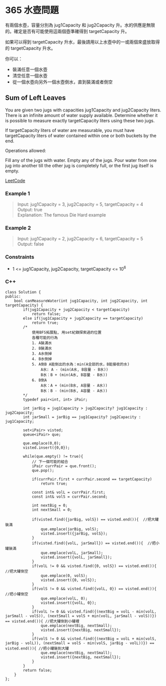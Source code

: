 # 365 水壺問題

有兩個水壺，容量分別為 jug1Capacity 和 jug2Capacity 升。水的供應是無限的。確定是否有可能使用這兩個壺準確得到 targetCapacity 升。

如果可以得到 targetCapacity 升水，最後請用以上水壺中的一或兩個來盛放取得的 targetCapacity 升水。

你可以：

* 裝滿任意一個水壺
* 清空任意一個水壺
* 從一個水壺向另外一個水壺倒水，直到裝滿或者倒空

##  Sum of Left Leaves

You are given two jugs with capacities jug1Capacity and jug2Capacity liters. There is an infinite amount of water supply available. Determine whether it is possible to measure exactly targetCapacity liters using these two jugs.

If targetCapacity liters of water are measurable, you must have targetCapacity liters of water contained within one or both buckets by the end.

Operations allowed:

Fill any of the jugs with water.
Empty any of the jugs.
Pour water from one jug into another till the other jug is completely full, or the first jug itself is empty.

[LeetCode](https://leetcode.cn/problems/water-and-jug-problem/)

### Example 1

> Input: jug1Capacity = 3, jug2Capacity = 5, targetCapacity = 4  
Output: true  
Explanation: The famous Die Hard example   

### Example 2

> Input: jug1Capacity = 2, jug2Capacity = 6, targetCapacity = 5  
Output: false


### Constraints

* 1 <= jug1Capacity, jug2Capacity, targetCapacity <= 10<sup>6</sup>


### C++ 

```
class Solution {
public:
    bool canMeasureWater(int jug1Capacity, int jug2Capacity, int targetCapacity) {
        if(jug1Capacity + jug2Capacity < targetCapacity)
            return false;
        else if(jug1Capacity + jug2Capacity == targetCapacity)
            return true;
        /*
            使用BFS拓展點, 用set紀錄探索過的位置
            各種可能的行為
            1. A裝滿水
            2. B裝滿水
            3. A水倒掉
            4. B水倒掉
            5. A倒B A能倒出的水為：min(A全部的水，B能接收的水)
                A水: A - (min(A水, B容量 - B水))
                B水：B + (min(A水, B容量 - B水))
            6. B倒A
                A水：A + (min(B水, A容量 - A水))
                B水：B - (min(B水, A容量 - A水))
        */
        typedef pair<int, int> iPair;

        int jarBig = jug1Capacity > jug2Capacity? jug1Capacity : jug2Capacity;
        int jarSmall = jarBig == jug1Capacity? jug2Capacity : jug1Capacity;

        set<iPair> visted;
        queue<iPair> que;

        que.emplace(0,0);
        visted.insert({0,0});

        while(que.empty() != true){
            // 下一個可能的組合
            iPair currPair = que.front();
            que.pop();

            if(currPair.first + currPair.second == targetCapacity)
                return true;

            const int& volL = currPair.first;
            const int& volS = currPair.second;

            int nextBig = 0;
            int nextSmall = 0;
            
            if(visted.find({jarBig, volS}) == visted.end()){  //把大罐裝滿
                que.emplace(jarBig, volS);
                visted.insert({jarBig, volS});
            }
            if(visted.find({volL, jarSmall}) == visted.end()){  //把小罐裝滿
                que.emplace(volL, jarSmall);
                visted.insert({volL, jarSmall});
            }
            if(volL != 0 && visted.find({0, volS}) == visted.end()){  //把大罐倒空
                que.emplace(0, volS);
                visted.insert({0, volS});
            }
            if(volS != 0 && visted.find({volL, 0}) == visted.end()){  //把小罐倒空
                que.emplace(volL, 0);
                visted.insert({volL, 0});
            }
            if(volL != 0 && visted.find({(nextBig = volL - min(volL, jarSmall - volS)), (nextSmall = volS + min(volL, jarSmall - volS))}) == visted.end()){ //把大罐倒到小罐裡
                que.emplace(nextBig, nextSmall);
                visted.insert({nextBig, nextSmall});
            }
            if(volS != 0 && visted.find({(nextBig = volL + min(volS, jarBig - volL)), (nextSmall = volS - min(volS, jarBig - volL))}) == visted.end()){ //把小罐裝到大罐
                que.emplace(nextBig, nextSmall);
                visted.insert({nextBig, nextSmall});
            }   
        }
        return false;
    }
};
```